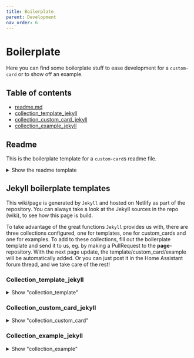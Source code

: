```yaml
---
title: Boilerplate
parent: Development
nav_order: 6
---
```

# [](#boilerplate)Boilerplate

Here you can find some boilerplate stuff to ease development for a `custom-card` or to show off an example.

## [](#table-of-contents)Table of contents

*   [readme.md](#readme)
*   [collection_template_jekyll](#collection_template_jekyll)
*   [collection_custom_card_jekyll](#collection_custom_card_jekyll)
*   [collection_example_jekyll](#collection_example_jekyll)

## [](#readme)Readme

This is the boilerplate template for a `custom-card`s readme file.

<details><summary>Show the readme template</summary>


```yaml
    # Custom-card ""
    ...

    ## Credits
    Author: xxx - 2021  
    Version: 1.0.0  

    ## Changelog
    <details>
    <summary>1.0.0</summary>
    Initial release
    </details>

    ## Requirements
    This card needs the following to function correctly:

    <table>
    <tr>
    <th>Component / card</th>
    <th>required</th>
    <th>Note</th>
    </tr>
    <tr>
    <td></td>
    <td></td>
    <td></td>
    </table>

    ## Installation
    ...  

    ## Usage

    <pre><code class="language-yaml" style="border: 0">
    </code></pre>

    ## Variables
    <table>
    <tr>
    <th>Variable</th>
    <th>Example</th>
    <th>Required</th>
    <th>Explanation</th>
    </tr>
    <tr>
    <td></td>
    <td></td>
    <td></td>
    <td></td>
    </tr>
    </table>

    ## Example
    ...

    <pre><code class="language-yaml" style="border: 0">
    </code></pre>

    ## HomeAssistant
    ...

    ## Template code

    <pre><code class="language-yaml" style="border: 0">
    </code></pre>

    ## Notes
    ...
```

</details>

## [](#jekyll-boilerplate-templates)Jekyll boilerplate templates

This wiki/page is generated by `Jekyll` and hosted on Netlify as part of the repository. You can always take a look at the Jekyll sources in the repo (wiki), to see how this page is build.

To take advantage of the great functions `Jekyll` provides us with, there are three collections configured, one for templates, one for custom_cards and one for examples. To add to these collections, fill out the boilerplate template and send it to us, eg. by making a PullRequest to the **page**-repository. With the next page update, the template/custom_card/example will be automatically added. Or you can just post it in the Home Assistant forum thread, and we take care of the rest!

### [](#collection_template_jekyll)Collection_template_jekyll

<details><summary>Show "collection_template"</summary>

```yaml
    ---
    title: 
    name: 
    category: 
    author: 
    explanation: 
    image_path: ""
    internal: false
    variants:
      - name: 
        title: 
        variables:
          - name: 
            type: 
            example: 
            required:  
            explanation: ""
          - name: 
            type: 
            example: 
            required:  
            explanation: ""
        required_cards:
          - name: 
            link: 
          - name: 
            link: 
        yaml: 
        ui: 
        code: 
      - name: 
        title: 
        variables:
          - name: 
            type: 
            example: 
            required:  
            explanation: ""
          - name: 
            type: 
            example: 
            required:  
            explanation: ""
        required_cards:
          - name: 
            link: 
          - name: 
            link: 
        yaml: 
        ui: 
        code: 
    ---
```

</details>

### [](#collection_custom_card_jekyll)Collection_custom_card_jekyll

<details><summary>Show "collection_custom_card"</summary>

```yaml
    # not redy yet, sorry!
```

</details>

### [](#collection_example_jekyll)Collection_example_jekyll

<details><summary>Show "collection_example"</summary>

```yaml
    # not redy yet, sorry!
```

</details>